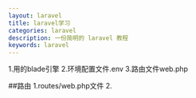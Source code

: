 ```yaml
---
layout: laravel
title: laravel学习
categories: laravel
description: 一份简明的 laravel 教程
keywords: laravel
---
```

1.用的blade引擎
2.环境配置文件.env
3.路由文件web.php

##路由
1.routes/web.php文件
2.
